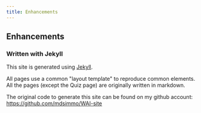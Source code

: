 ```yaml
---
title: Enhancements
---
```

## Enhancements

### Written with Jekyll
This site is generated using [Jekyll](https://jekyllrb.com/).

All pages use a common "layout template" to reproduce common
elements. All the pages (except the Quiz page) are originally
written in markdown.

The original code to generate this site can be found on my 
github account: <https://github.com/mdsimmo/WAI-site>
